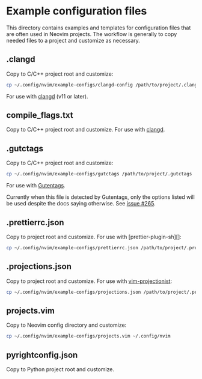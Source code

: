 # Example configuration files

This directory contains examples and templates for configuration files that are
often used in Neovim projects. The workflow is generally to copy needed files
to a project and customize as necessary.

## .clangd

Copy to C/C++ project root and customize:
```bash
cp ~/.config/nvim/example-configs/clangd-config /path/to/project/.clangd
```

For use with [clangd][] (v11 or later).

## compile\_flags.txt

Copy to C/C++ project root and customize. For use with [clangd][].

## .gutctags

Copy to C/C++ project root and customize:
```bash
cp ~/.config/nvim/example-configs/gutctags /path/to/project/.gutctags
```

For use with [Gutentags][].

Currently when this file is detected by Gutentags, only the options listed will
be used despite the docs saying otherwise. See [issue #265](
https://github.com/ludovicchabant/vim-gutentags/issues/265).

## .prettierrc.json

Copy to project root and customize. For use with [prettier-plugin-sh][]:
```bash
cp ~/.config/nvim/example-configs/prettierrc.json /path/to/project/.prettierrc.json
```

## .projections.json

Copy to project root and customize. For use with [vim-projectionist][]:
```bash
cp ~/.config/nvim/example-configs/projections.json /path/to/project/.projections.json
```

## projects.vim

Copy to Neovim config directory and customize:
```bash
cp ~/.config/nvim/example-configs/projects.vim ~/.config/nvim
```

## pyrightconfig.json

Copy to Python project root and customize.

[clangd]: https://clangd.llvm.org/
[Gutentags]: https://github.com/ludovicchabant/vim-gutentags
[prettierrc-plugin-sh]: https://github.com/un-ts/prettier/tree/master/packages/sh
[vim-projectionist]: https://github.com/tpope/vim-projectionist
